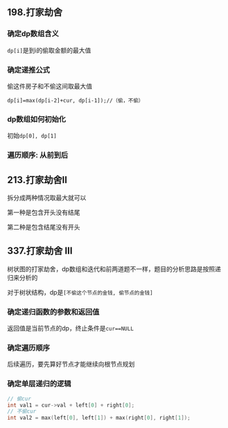 ## 198.打家劫舍

### 确定dp数组含义

`dp[i]`是到i的偷取金额的最大值

### 确定递推公式

偷这件房子和不偷这间取最大值

`dp[i]=max(dp[i-2]+cur, dp[i-1]);//（偷，不偷）`

### dp数组如何初始化

初始`dp[0], dp[1]`

### 遍历顺序: 从前到后

## 213.打家劫舍II

拆分成两种情况取最大就可以

第一种是包含开头没有结尾

第二种是包含结尾没有开头

## 337.打家劫舍 III

树状图的打家劫舍，dp数组和迭代和前两道题不一样，题目的分析思路是按照递归来分析的

对于树状结构，dp是`[不偷这个节点的金钱, 偷节点的金钱]`

### 确定递归函数的参数和返回值

返回值是当前节点的dp，终止条件是`cur==NULL`

### 确定遍历顺序

后续遍历，要先算好节点才能继续向根节点规划

### 确定单层递归的逻辑

```cpp
// 偷cur
int val1 = cur->val + left[0] + right[0];
// 不偷cur
int val2 = max(left[0], left[1]) + max(right[0], right[1]);
```

